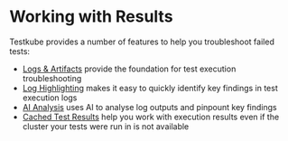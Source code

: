 # Working with Results

Testkube provides a number of features to help you troubleshoot failed tests:

- [Logs & Artifacts](logs-and-artifacts) provide the foundation for test execution troubleshooting
- [Log Highlighting](../testkube-pro/articles/log-highlighting) makes it easy to quickly identify key findings in test execution logs
- [AI Analysis](../testkube-pro/articles/AI-test-insights) uses AI to analyse log outputs and pinpount key findings
- [Cached Test Results](../testkube-pro/articles/cached-results) help you work with execution results even if the cluster your tests were run in is not available 
